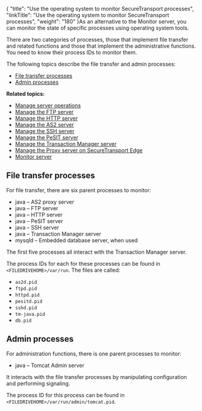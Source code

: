 {
    "title": "Use the operating system to monitor SecureTransport processes",
    "linkTitle": "Use the operating system to monitor SecureTransport processes",
    "weight": "180"
}As an alternative to the Monitor server, you can monitor the state of specific processes using operating system tools.

There are two categories of processes, those that implement file transfer and related functions and those that implement the administrative functions. You need to know their process IDs to monitor them.

The following topics describe the file transfer and admin processes:

-   [File transfer processes](#File)
-   [Admin processes](#Admin)

**Related topics:**

-   [Manage server operations]()
-   [Manage the FTP server]()
-   [Manage the HTTP server]()
-   [Manage the AS2 server]()
-   [Manage the SSH server]()
-   [Manage the PeSIT server]()
-   [Manage the Transaction Manager server]()
-   [Manage the Proxy server on SecureTransport Edge]()
-   [Monitor server](../t_st_monitorserver)

<span id="File"></span>

## File transfer processes

For file transfer, there are six parent processes to monitor:

-   java – AS2 proxy server
-   java – FTP server
-   java – HTTP server
-   java – PeSIT server
-   java – SSH server
-   java – Transaction Manager server
-   mysqld – Embedded database server, when used

The first five processes all interact with the Transaction Manager server.

The process IDs for each for these processes can be found in `<FILEDRIVEHOME>/var/run`. The files are called:

-   `as2d.pid`
-   `ftpd.pid`
-   `httpd.pid`
-   `pesitd.pid`
-   `sshd.pid`
-   `tm-java.pid`
-   `db.pid`

<span id="Admin"></span>

## Admin processes

For administration functions, there is one parent processes to monitor:

-   java – Tomcat Admin server

It interacts with the file transfer processes by manipulating configuration and performing signaling.

The process ID for this process can be found in `<FILEDRIVEHOME>/var/run/admin/tomcat.pid`.

